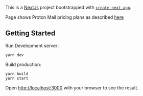 This is a [Next.js](https://nextjs.org/) project bootstrapped with [`create-next-app`](https://github.com/zeit/next.js/tree/canary/packages/create-next-app).

Page shows Proton Mail pricing plans as described [here](https://gist.github.com/EpokK/e63cff02f3a96e5a3f321effa9967428)

## Getting Started

Run Development server:

```
yarn dev
```

Build production:
```
yarn build
yarn start

```

Open [http://localhost:3000](http://localhost:3000) with your browser to see the result.
